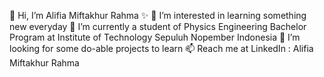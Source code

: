 👋 Hi, I’m Alifia Miftakhur Rahma ✨
👀 I’m interested in learning something new everyday
🌱 I’m currently a student of Physics Engineering Bachelor Program at Institute of Technology Sepuluh Nopember Indonesia
💞️ I’m looking for some do-able projects to learn
📫 Reach me at LinkedIn : Alifia Miftakhur Rahma
